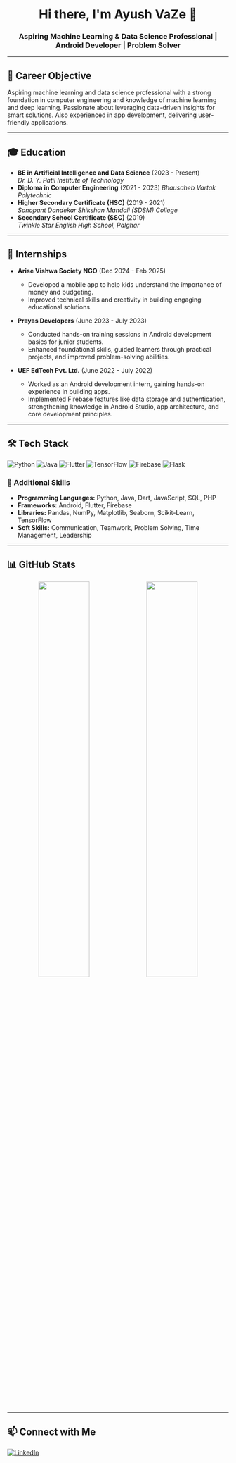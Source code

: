 <h1 align="center">Hi there, I'm Ayush VaZe 👋</h1>
<h3 align="center">Aspiring Machine Learning & Data Science Professional | Android Developer | Problem Solver</h3>

---

## 🎯 Career Objective  
Aspiring machine learning and data science professional with a strong foundation in computer engineering and knowledge of machine learning and deep learning. Passionate about leveraging data-driven insights for smart solutions. Also experienced in app development, delivering user-friendly applications.

---

## 🎓 Education  
- **BE in Artificial Intelligence and Data Science** (2023 - Present)  
  *Dr. D. Y. Patil Institute of Technology*  
- **Diploma in Computer Engineering** (2021 - 2023)
  *Bhausaheb Vartak Polytechnic*  
- **Higher Secondary Certificate (HSC)** (2019 - 2021)   
  *Sonopant Dandekar Shikshan Mandali (SDSM) College*  
- **Secondary School Certificate (SSC)** (2019)   
  *Twinkle Star English High School, Palghar*  

---

## 💼 Internships  
- **Arise Vishwa Society NGO** (Dec 2024 - Feb 2025)  
  - Developed a mobile app to help kids understand the importance of money and budgeting.  
  - Improved technical skills and creativity in building engaging educational solutions.  

- **Prayas Developers** (June 2023 - July 2023)  
  - Conducted hands-on training sessions in Android development basics for junior students.  
  - Enhanced foundational skills, guided learners through practical projects, and improved problem-solving abilities.  

- **UEF EdTech Pvt. Ltd.** (June 2022 - July 2022)  
  - Worked as an Android development intern, gaining hands-on experience in building apps.  
  - Implemented Firebase features like data storage and authentication, strengthening knowledge in Android Studio, app architecture, and core development principles.  

---

## 🛠 Tech Stack  
![Python](https://img.shields.io/badge/Python-3776AB?style=for-the-badge&logo=python&logoColor=white)
![Java](https://img.shields.io/badge/Java-007396?style=for-the-badge&logo=java&logoColor=white)
![Flutter](https://img.shields.io/badge/Flutter-02569B?style=for-the-badge&logo=flutter&logoColor=white)
![TensorFlow](https://img.shields.io/badge/TensorFlow-FF6F00?style=for-the-badge&logo=tensorflow&logoColor=white)
![Firebase](https://img.shields.io/badge/Firebase-FFCA28?style=for-the-badge&logo=firebase&logoColor=black)
![Flask](https://img.shields.io/badge/Flask-000000?style=for-the-badge&logo=flask&logoColor=white)

### 📜 Additional Skills  
- **Programming Languages:** Python, Java, Dart, JavaScript, SQL, PHP  
- **Frameworks:** Android, Flutter, Firebase  
- **Libraries:** Pandas, NumPy, Matplotlib, Seaborn, Scikit-Learn, TensorFlow  
- **Soft Skills:** Communication, Teamwork, Problem Solving, Time Management, Leadership  

---

## 📊 GitHub Stats  
<p align="center">
  <img width="48%" src="https://github-readme-stats.vercel.app/api?username=AyushVaZe67&show_icons=true&theme=dark" />
  <img width="48%" src="https://github-readme-streak-stats.herokuapp.com/?user=AyushVaZe67&theme=dark" />
</p>

---

## 📫 Connect with Me  
[![LinkedIn](https://img.shields.io/badge/LinkedIn-blue?style=for-the-badge&logo=linkedin)](https://www.linkedin.com/in/ayush-vaze-486694280/)

